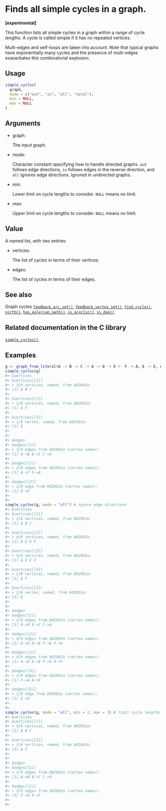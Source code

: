 # Finds all simple cycles in a graph.

**\[experimental\]**

This function lists all simple cycles in a graph within a range of cycle
lengths. A cycle is called simple if it has no repeated vertices.

Multi-edges and self-loops are taken into account. Note that typical
graphs have exponentially many cycles and the presence of multi-edges
exacerbates this combinatorial explosion.

## Usage

``` r
simple_cycles(
  graph,
  mode = c("out", "in", "all", "total"),
  min = NULL,
  max = NULL
)
```

## Arguments

- graph:

  The input graph.

- mode:

  Character constant specifying how to handle directed graphs. `out`
  follows edge directions, `in` follows edges in the reverse direction,
  and `all` ignores edge directions. Ignored in undirected graphs.

- min:

  Lower limit on cycle lengths to consider. `NULL` means no limit.

- max:

  Upper limit on cycle lengths to consider. `NULL` means no limit.

## Value

A named list, with two entries:

- vertices:

  The list of cycles in terms of their vertices.

- edges:

  The list of cycles in terms of their edges.

## See also

Graph cycles
[`feedback_arc_set()`](https://r.igraph.org/reference/feedback_arc_set.md),
[`feedback_vertex_set()`](https://r.igraph.org/reference/feedback_vertex_set.md),
[`find_cycle()`](https://r.igraph.org/reference/find_cycle.md),
[`girth()`](https://r.igraph.org/reference/girth.md),
[`has_eulerian_path()`](https://r.igraph.org/reference/has_eulerian_path.md),
[`is_acyclic()`](https://r.igraph.org/reference/is_acyclic.md),
[`is_dag()`](https://r.igraph.org/reference/is_dag.md)

## Related documentation in the C library

[`simple_cycles()`](https://igraph.org/c/html/latest/igraph-Cycles.html#igraph_simple_cycles).

## Examples

``` r
g <- graph_from_literal(A -+ B -+ C -+ A -+ D -+ E +- F -+ A, E -+ E, A -+ F, simplify = FALSE)
simple_cycles(g)
#> $vertices
#> $vertices[[1]]
#> + 3/6 vertices, named, from b029b3a:
#> [1] A B C
#> 
#> $vertices[[2]]
#> + 2/6 vertices, named, from b029b3a:
#> [1] A F
#> 
#> $vertices[[3]]
#> + 1/6 vertex, named, from b029b3a:
#> [1] E
#> 
#> 
#> $edges
#> $edges[[1]]
#> + 3/9 edges from b029b3a (vertex names):
#> [1] A->B B->C C->A
#> 
#> $edges[[2]]
#> + 2/9 edges from b029b3a (vertex names):
#> [1] A->F F->A
#> 
#> $edges[[3]]
#> + 1/9 edge from b029b3a (vertex names):
#> [1] E->E
#> 
#> 
simple_cycles(g, mode = "all") # ignore edge directions
#> $vertices
#> $vertices[[1]]
#> + 3/6 vertices, named, from b029b3a:
#> [1] A B C
#> 
#> $vertices[[2]]
#> + 4/6 vertices, named, from b029b3a:
#> [1] A D E F
#> 
#> $vertices[[3]]
#> + 4/6 vertices, named, from b029b3a:
#> [1] A D E F
#> 
#> $vertices[[4]]
#> + 2/6 vertices, named, from b029b3a:
#> [1] A F
#> 
#> $vertices[[5]]
#> + 1/6 vertex, named, from b029b3a:
#> [1] E
#> 
#> 
#> $edges
#> $edges[[1]]
#> + 3/9 edges from b029b3a (vertex names):
#> [1] A->B B->C C->A
#> 
#> $edges[[2]]
#> + 4/9 edges from b029b3a (vertex names):
#> [1] A->D D->E F->E F->A
#> 
#> $edges[[3]]
#> + 4/9 edges from b029b3a (vertex names):
#> [1] A->D D->E F->E A->F
#> 
#> $edges[[4]]
#> + 2/9 edges from b029b3a (vertex names):
#> [1] F->A A->F
#> 
#> $edges[[5]]
#> + 1/9 edge from b029b3a (vertex names):
#> [1] E->E
#> 
#> 
simple_cycles(g, mode = "all", min = 2, max = 3) # limit cycle lengths
#> $vertices
#> $vertices[[1]]
#> + 3/6 vertices, named, from b029b3a:
#> [1] A B C
#> 
#> $vertices[[2]]
#> + 2/6 vertices, named, from b029b3a:
#> [1] A F
#> 
#> 
#> $edges
#> $edges[[1]]
#> + 3/9 edges from b029b3a (vertex names):
#> [1] A->B B->C C->A
#> 
#> $edges[[2]]
#> + 2/9 edges from b029b3a (vertex names):
#> [1] F->A A->F
#> 
#> 
```
